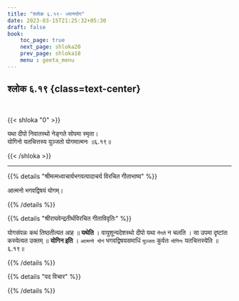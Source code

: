 ```yaml
---
title: "श्लोक ६.१९- ध्यानयोग"
date: 2023-03-15T21:25:32+05:30
draft: false
book:
    toc_page: true
    next_page: shloka20
    prev_page: shloka18
    menu : geeta_menu
---
```




## श्लोक ६.१९ {class=text-center}

<br/>

{{< shloka  "0"  >}}


यथा दीपो निवातस्थो नेङ्गते सोपमा स्मृता।  
योगिनो यतचित्तस्य युञ्जतो योगमात्मनः ॥६.१९॥

{{< /shloka >}}

---


{{% details "श्रीमत्मध्वाचार्यभगवत्पादाचर्य विरचित  गीताभाष्य" %}}

आत्मनो भगवद्विषयं योगम्।

{{% /details %}}



{{% details "श्रीराघवेन्द्रतीर्थविरचित गीताविवृतिः" %}}

योगसंपन्नः कथं तिष्ठतीत्यत आह ॥ **यथेति** । वायुशून्यदेशस्थो दीपो
यथा `नेंगते` न चलति । सा उपमा दृष्टांतः कस्येत्यत उक्तम्‌ ॥ **योगिन इति** ।
`आत्मनो योगं` भगवद्विषयसमाधिं `युञ्जतः` कुर्वतः `योगिनः`
यतचित्तस्येति ॥६.१९॥

{{% /details %}}



{{% details "पद विचार" %}}


{{% /details %}}
